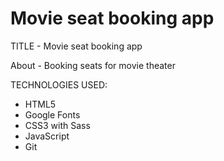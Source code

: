 # Movie seat booking app

TITLE - Movie seat booking app

About - Booking seats for movie theater

TECHNOLOGIES USED:

- HTML5
- Google Fonts
- CSS3 with Sass
- JavaScript
- Git
